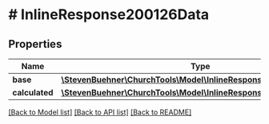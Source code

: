 # # InlineResponse200126Data

## Properties

Name | Type | Description | Notes
------------ | ------------- | ------------- | -------------
**base** | [**\StevenBuehner\ChurchTools\Model\InlineResponse200126Base**](InlineResponse200126Base.md) |  | [optional]
**calculated** | [**\StevenBuehner\ChurchTools\Model\InlineResponse200126Calculated**](InlineResponse200126Calculated.md) |  | [optional]

[[Back to Model list]](../../README.md#models) [[Back to API list]](../../README.md#endpoints) [[Back to README]](../../README.md)
